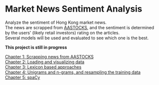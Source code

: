 # Market News Sentiment Analysis

Analyze the sentiment of Hong Kong market news.\
The news are scrapped from [AASTOCKS](http://www.aastocks.com/), and the sentiment is determined by the users' (likely retail investors) rating on the articles.\
Several models will be used and evaluated to see which one is the best.

**This project is still in progress**

[Chapter 1: Scrapping news from AASTOCKS](notebooks/chapter-1.ipynb)\
[Chapter 2: Loading and visualizing data](notebooks/chapter-2.ipynb)\
[Chapter 3: Lexicon based approaches](notebooks/chapter-3.ipynb)\
[Chapter 4: Unigrams and n-grams, and resampling the training data](notebooks/chapter-4.ipynb)\
[Chapter 5: spaCy](notebooks/chapter-5.ipynb)
